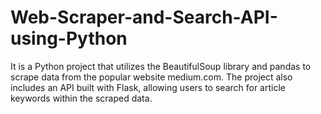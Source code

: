 # Web-Scraper-and-Search-API-using-Python
It is a Python project that utilizes the BeautifulSoup library and pandas to scrape data from the popular website medium.com. The project also includes an API built with Flask, allowing users to search for article keywords within the scraped data.
